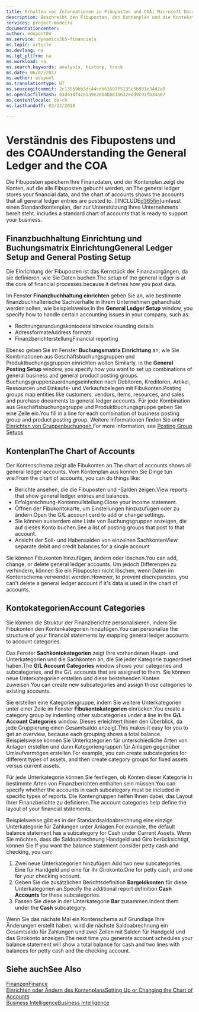 ```yaml
---
title: Erhalten von Informationen zu Fibuposten und COA| Microsoft Docs
description: Beschreibt den Fibuposten, den Kontenplan und die Kontokategorien.
services: project-madeira
documentationcenter: 
author: edupont04
ms.service: dynamics365-financials
ms.topic: article
ms.devlang: na
ms.tgt_pltfrm: na
ms.workload: na
ms.search.keywords: analysis, history, track
ms.date: 06/02/2017
ms.author: edupont
ms.translationtype: HT
ms.sourcegitcommit: 2c13559bb3dc44cdb61697f5135c5b931e34d2a8
ms.openlocfilehash: 63d414f4c81a9e20b4bb81b632edd9c91fb34a87
ms.contentlocale: de-ch
ms.lasthandoff: 03/22/2018

---
```

# <a name="understanding-the-general-ledger-and-the-coa"></a><span data-ttu-id="df053-103">Verständnis des Fibupostens und des COA</span><span class="sxs-lookup"><span data-stu-id="df053-103">Understanding the General Ledger and the COA</span></span>
<span data-ttu-id="df053-104">Die Fibuposten speichern Ihre Finanzdaten, und der Kontenplan zeigt die Konten, auf die alle Fibuposten gebucht werden, an.</span><span class="sxs-lookup"><span data-stu-id="df053-104">The general ledger stores your financial data, and the chart of accounts shows the accounts that all general ledger entries are posted to.</span></span> [!INCLUDE[d365fin](includes/d365fin_md.md)]<span data-ttu-id="df053-105">umfasst einen Standardkontenplan, der zur Unterstützung Ihres Unternehmens bereit steht.</span><span class="sxs-lookup"><span data-stu-id="df053-105"> includes a standard chart of accounts that is ready to support your business.</span></span>

## <a name="general-ledger-setup-and-general-posting-setup"></a><span data-ttu-id="df053-106">Finanzbuchhaltung Einrichtung und Buchungsmatrix Einrichtung</span><span class="sxs-lookup"><span data-stu-id="df053-106">General Ledger Setup and General Posting Setup</span></span>
<span data-ttu-id="df053-107">Die Einrichtung der Fibuposten ist das Kernstück der Finanzvorgängen, da sie definieren, wie Sie Daten buchen.</span><span class="sxs-lookup"><span data-stu-id="df053-107">The setup of the general ledger is at the core of financial processes because it defines how you post data.</span></span>  

<span data-ttu-id="df053-108">Im Fenster **Finanzbuchhaltung einrichten** geben Sie an, wie bestimmte finanzbuchhalterische Sachverhalte in Ihrem Unternehmen gehandhabt werden sollen, wie beispielsweise:</span><span class="sxs-lookup"><span data-stu-id="df053-108">In the **General Ledger Setup** window, you specify how to handle certain accounting issues in your company, such as:</span></span>  

* <span data-ttu-id="df053-109">Rechnungsrundungskontodetails</span><span class="sxs-lookup"><span data-stu-id="df053-109">Invoice rounding details</span></span>  
* <span data-ttu-id="df053-110">Adressformate</span><span class="sxs-lookup"><span data-stu-id="df053-110">Address formats</span></span>  
* <span data-ttu-id="df053-111">Finanzberichterstellung</span><span class="sxs-lookup"><span data-stu-id="df053-111">Financial reporting</span></span>  

<span data-ttu-id="df053-112">Ebenso geben Sie im Fenster **Buchungsmatrix Einrichtung** an, wie Sie Kombinationen aus Geschäftsbuchungsgruppen und Produktbuchungsgruppen einrichten wollen.</span><span class="sxs-lookup"><span data-stu-id="df053-112">Similarly, in the **General Posting Setup** window, you specify how you want to set up combinations of general business and general product posting groups.</span></span> <span data-ttu-id="df053-113">Buchungsgruppenzuordnungseinheiten nach Debitoren, Kreditoren, Artikel, Ressourcen und Einkaufs- und Verkaufsbelegen mit Fibukonten.</span><span class="sxs-lookup"><span data-stu-id="df053-113">Posting groups map entities like customers, vendors, items, resources, and sales and purchase documents to general ledger accounts.</span></span> <span data-ttu-id="df053-114">Für jede Kombination aus Geschäftsbuchungsgruppe und Produktbuchungsgruppe geben Sie eine Zeile ein.</span><span class="sxs-lookup"><span data-stu-id="df053-114">You fill in a line for each combination of business posting group and product posting group.</span></span> <span data-ttu-id="df053-115">Weitere Informationen finden Sie unter [Einrichten von Gruppenbuchungen ](finance-posting-groups.md)</span><span class="sxs-lookup"><span data-stu-id="df053-115">For more information, see [Posting Group Setups](finance-posting-groups.md)</span></span>  

## <a name="the-chart-of-accounts"></a><span data-ttu-id="df053-116">Kontenplan</span><span class="sxs-lookup"><span data-stu-id="df053-116">The Chart of Accounts</span></span>
<span data-ttu-id="df053-117">Der Kontenschema zeigt alle Fibukonten an.</span><span class="sxs-lookup"><span data-stu-id="df053-117">The chart of accounts shows all general ledger accounts.</span></span> <span data-ttu-id="df053-118">Vom Kontenplan aus können Sie Dinge tun wie:</span><span class="sxs-lookup"><span data-stu-id="df053-118">From the chart of accounts, you can do things like:</span></span>  

* <span data-ttu-id="df053-119">Berichte ansehen, die die Fibuposten und -Salden zeigen.</span><span class="sxs-lookup"><span data-stu-id="df053-119">View reports that show general ledger entries and balances.</span></span>  
* <span data-ttu-id="df053-120">Erfolgsrechnung-Kontennullstellung.</span><span class="sxs-lookup"><span data-stu-id="df053-120">Close your income statement.</span></span>  
* <span data-ttu-id="df053-121">Öffnen der Fibukontokarte, um Einstellungen hinzuzufügen oder zu ändern.</span><span class="sxs-lookup"><span data-stu-id="df053-121">Open the G/L account card to add or change settings.</span></span>  
* <span data-ttu-id="df053-122">Sie können ausserdem eine Liste von Buchungsgruppen anzeigen, die auf dieses Konto buchen.</span><span class="sxs-lookup"><span data-stu-id="df053-122">See a list of posting groups that post to that account.</span></span>
* <span data-ttu-id="df053-123">Ansicht der Soll- und Habensalden von einzelnen Sachkonten</span><span class="sxs-lookup"><span data-stu-id="df053-123">View separate debit and credit balances for a single account</span></span>  

<span data-ttu-id="df053-124">Sie können Fibukonten hinzufügen, ändern oder löschen.</span><span class="sxs-lookup"><span data-stu-id="df053-124">You can add, change, or delete general ledger accounts.</span></span> <span data-ttu-id="df053-125">Um jedoch Differenzen zu verhindern, können Sie ein Fibuposten nicht löschen, wenn Daten im Kontenschema verwendet werden.</span><span class="sxs-lookup"><span data-stu-id="df053-125">However, to prevent discrepancies, you can't delete a general ledger account if it's data is used in the chart of accounts.</span></span>  

## <a name="account-categories"></a><span data-ttu-id="df053-126">Kontokategorien</span><span class="sxs-lookup"><span data-stu-id="df053-126">Account Categories</span></span>
<span data-ttu-id="df053-127">Sie können die Struktur der Finanzberichte personalisieren, indem Sie Fibukonten den Kontenkategorien hinzufügen.</span><span class="sxs-lookup"><span data-stu-id="df053-127">You can personalize the structure of your financial statements by mapping general ledger accounts to account categories.</span></span>  

<span data-ttu-id="df053-128">Das Fenster **Sachkontokategorien** zeigt Ihre vorhandenen Haupt- und Unterkategorien und die Sachkonten an, die Sie jeder Kategorie zugeordnet haben.</span><span class="sxs-lookup"><span data-stu-id="df053-128">The **G/L Account Categories** window shows your categories and subcategories, and the G/L accounts that are assigned to them.</span></span> <span data-ttu-id="df053-129">Sie können neue Unterkategorien erstellen und diese bestehenden Konten zuweisen.</span><span class="sxs-lookup"><span data-stu-id="df053-129">You can create new subcategories and assign those categories to existing accounts.</span></span>  

<span data-ttu-id="df053-130">Sie erstellen eine Kategoriengruppe, indem Sie weitere Unterkategorien unter einer Zeile im Fenster **Fibukontokategorien** einrücken.</span><span class="sxs-lookup"><span data-stu-id="df053-130">You create a category group by indenting other subcategories under a line in the **G/L Account Categories** window.</span></span> <span data-ttu-id="df053-131">Dieses erleichtert Ihnen den Überblick, da jede Gruppierung einen Gesamtsaldo anzeigt.</span><span class="sxs-lookup"><span data-stu-id="df053-131">This makes it easy for you to get an overview, because each grouping shows a total balance.</span></span> <span data-ttu-id="df053-132">Beispielsweise können Sie Unterkategorien für unterschiedliche Arten von Anlagen erstellen und dann Kategoriengruppen für Anlagen gegenüber Umlaufvermögen erstellen.</span><span class="sxs-lookup"><span data-stu-id="df053-132">For example, you can create subcategories for different types of assets, and then create category groups for fixed assets versus current assets.</span></span>  

<span data-ttu-id="df053-133">Für jede Unterkategorie können Sie festlegen, ob Konten dieser Kategorie in bestimmte Arten von Finanzberichten enthalten sein müssen.</span><span class="sxs-lookup"><span data-stu-id="df053-133">You can specify whether the accounts in each subcategory must be included in specific types of reports.</span></span> <span data-ttu-id="df053-134">Die Kontengruppen helfen Ihnen dabei, das Layout Ihrer Finanzberichte zu definieren.</span><span class="sxs-lookup"><span data-stu-id="df053-134">The account categories help define the layout of your financial statements.</span></span>  

<span data-ttu-id="df053-135">Beispielsweise gibt es in der Standardsaldoabrechnung eine einzige Unterkategorie für Zahlungen unter Anlagen.</span><span class="sxs-lookup"><span data-stu-id="df053-135">For example, the default balance statement has a subcategory for Cash under Current Assets.</span></span> <span data-ttu-id="df053-136">Wenn Sie möchten, dass die Saldoabrechnung Handgeld und Giro berücksichtigt, können Sie:</span><span class="sxs-lookup"><span data-stu-id="df053-136">If you want the balance statement consider petty cash and checking, you can:</span></span>  

1. <span data-ttu-id="df053-137">Zwei neue Unterkategorien hinzufügen.</span><span class="sxs-lookup"><span data-stu-id="df053-137">Add two new subcategories.</span></span> <span data-ttu-id="df053-138">Eine für Handgeld und eine für Ihr Girokonto.</span><span class="sxs-lookup"><span data-stu-id="df053-138">One for petty cash, and one for your checking account.</span></span>  
2. <span data-ttu-id="df053-139">Geben Sie die zusätzlichen Berichtsdefinition **Bargeldkonten** für diese Unterkategorien an.</span><span class="sxs-lookup"><span data-stu-id="df053-139">Specify the additional report definition **Cash Accounts** for these subcategories.</span></span>  
3. <span data-ttu-id="df053-140">Fassen Sie diese in der Unterkategorie **Bar** zusammen.</span><span class="sxs-lookup"><span data-stu-id="df053-140">Indent them under the **Cash** subcategory.</span></span>  

<span data-ttu-id="df053-141">Wenn Sie das nächste Mal ein Kontenschema auf Grundlage Ihre Änderungen erstellt haben, wird die nächste Saldoabrechnung ein Gesamtsaldo für Zahlungen und zwei Zeilen mit Salden für Handgeld und das Girokonto anzeigen.</span><span class="sxs-lookup"><span data-stu-id="df053-141">The next time you generate account schedules your balance statement will show a total balance for cash and two lines with balances for petty cash and the checking account.</span></span>  

## <a name="see-also"></a><span data-ttu-id="df053-142">Siehe auch</span><span class="sxs-lookup"><span data-stu-id="df053-142">See Also</span></span>
[<span data-ttu-id="df053-143">Finanzen</span><span class="sxs-lookup"><span data-stu-id="df053-143">Finance</span></span>](finance.md)  
[<span data-ttu-id="df053-144">Einrichten oder Ändern des Kontenplans</span><span class="sxs-lookup"><span data-stu-id="df053-144">Setting Up or Changing the Chart of Accounts</span></span>](finance-setup-chart-accounts.md)  
[<span data-ttu-id="df053-145">Business Intelligence</span><span class="sxs-lookup"><span data-stu-id="df053-145">Business Intelligence</span></span>](bi.md)  

